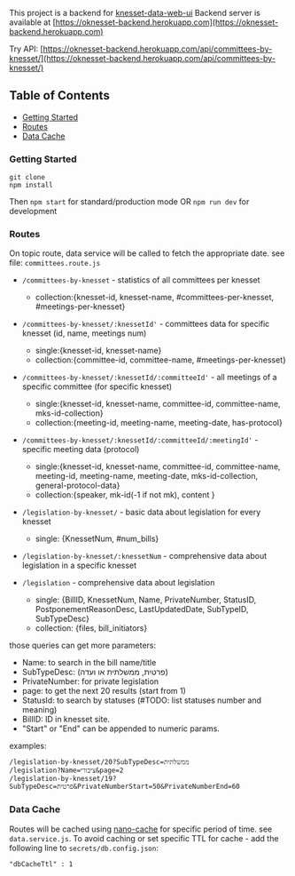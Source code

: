 This project is a backend for [knesset-data-web-ui](https://github.com/WEBbeast2018/knesset-data-web-ui/)
Backend server is available at [https://oknesset-backend.herokuapp.com](https://oknesset-backend.herokuapp.com)

Try API:
[https://oknesset-backend.herokuapp.com/api/committees-by-knesset/](https://oknesset-backend.herokuapp.com/api/committees-by-knesset/)


## Table of Contents
- [Getting Started](#getting-started)
- [Routes](#routes)
- [Data Cache](#data-cache)


### Getting Started
```
git clone
npm install
```
Then `npm start` for standard/production  mode OR `npm run dev` for development

### Routes
On topic route, data service will be called to fetch the appropriate date. see file: `committees.route.js`

* `/committees-by-knesset` - statistics of all committees per knesset
  - collection:{knesset-id, knesset-name, #committees-per-knesset, #meetings-per-knesset}

* `/committees-by-knesset/:knessetId'` - committees data for specific knesset (id, name, meetings num)
  - single:{knesset-id, knesset-name}
  - collection:{committee-id,  committee-name, #meetings-per-knesset}

* `/committees-by-knesset/:knessetId/:committeeId'` - all meetings of a specific committee (for specific knesset)
  - single:{knesset-id, knesset-name, committee-id,  committee-name, mks-id-collection}
  - collection:{meeting-id, meeting-name, meeting-date, has-protocol}


* `/committees-by-knesset/:knessetId/:committeeId/:meetingId'` - specific meeting data (protocol)
  - single:{knesset-id, knesset-name, committee-id,  committee-name, meeting-id, meeting-name, meeting-date, mks-id-collection, general-protocol-data}
  - collection:{speaker, mk-id(-1 if not mk), content }


* `/legislation-by-knesset/` - basic data about legislation for every knesset
  - single: {KnessetNum, #num_bills}

* `/legislation-by-knesset/:knessetNum` - comprehensive data about legislation in a specific knesset
* `/legislation` - comprehensive data about legislation
  - single: {BillID, KnessetNum, Name, PrivateNumber, StatusID, PostponementReasonDesc, LastUpdatedDate, SubTypeID, SubTypeDesc}
  - collection: {files, bill_initiators}

those queries can get more parameters:

  - Name: to search in the bill name/title
  - SubTypeDesc: (פרטית, ממשלתית או ועדה)
  - PrivateNumber: for private legislation
  - page: to get the next 20 results (start from 1)
  - StatusId: to search by statuses (#TODO: list statuses number and meaning)
  - BillID: ID in knesset site.
  - "Start" or "End" can be appended to numeric params.

examples:

    /legislation-by-knesset/20?SubTypeDesc=ממשלתית
    /legislation?Name=ציבורי&page=2
    /legislation-by-knesset/19?SubTypeDesc=פרטית&PrivateNumberStart=50&PrivateNumberEnd=60

### Data Cache

Routes will be cached using [nano-cache](https://github.com/akhoury/nano-cache#readme) for specific period of time. see `data.service.js`.
To avoid caching or set specific TTL for cache - add the following line to `secrets/db.config.json`:

    "dbCacheTtl" : 1
